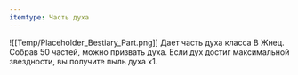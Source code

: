 ```yaml
---
itemtype: Часть духа
---
```

![[Temp/Placeholder_Bestiary_Part.png]]
Дает часть духа класса B Жнец. Собрав 50 частей, можно призвать духа. Если дух достиг максимальной звездности, вы получите пыль духа х1.
